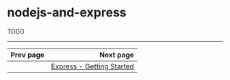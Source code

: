 # nodejs-and-express #

TODO

***
|  Prev page  |  Next page                      |
| ----------- | ------------------------------: |
|             | [Express - Getting Started](express/getting-started.md) |

